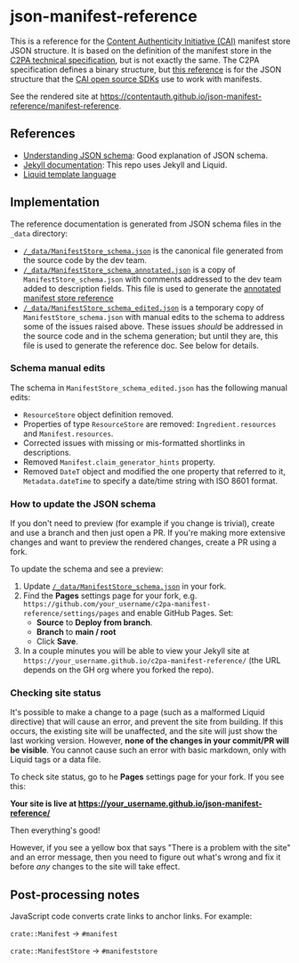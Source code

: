 # json-manifest-reference

This is a reference for the [Content Authenticity Initiative (CAI)](https://contentauthenticity.org/) manifest store JSON structure.  It is based on the definition of the manifest store in the [C2PA technical specification](https://c2pa.org/specifications/specifications/1.3/specs/C2PA_Specification.html), but is not exactly the same.  The C2PA specification defines a binary structure, but [this reference](reference) is for the JSON structure that the [CAI open source SDKs](https://opensource.contentauthenticity.org/docs/introduction) use to work with manifests.

See the rendered site at <https://contentauth.github.io/json-manifest-reference/manifest-reference>.

## References

- [Understanding JSON schema](https://json-schema.org/understanding-json-schema/index.html): Good explanation of JSON schema.
- [Jekyll documentation](https://jekyllrb.com/docs/): This repo uses Jekyll and Liquid.
- [Liquid template language](https://shopify.github.io/liquid/)


## Implementation

The reference documentation is generated from JSON schema files in the `_data` directory:
- [`/_data/ManifestStore_schema.json`](./_data/ManifestStore_schema.json) is the canonical file generated from the source code by the dev team.
- [`/_data/ManifestStore_schema_annotated.json`](./_data/ManifestStore_schema_annotated.json) is a copy of `ManifestStore_schema.json` with comments addressed to the dev team added to description fields.  This file is used to generate the [annotated manifest store reference](https://contentauth.github.io/json-manifest-reference/annotated-manifest-reference) 
- [`/_data/ManifestStore_schema_edited.json`](./_data/ManifestStore_schema_edited.json) is a temporary copy of `ManifestStore_schema.json` with manual edits to the schema to address some of the issues raised above.  These issues _should_ be addressed in the source code and in the schema generation; but until they are, this file is used to generate the reference doc.  See below for details.

### Schema manual edits

The schema in `ManifestStore_schema_edited.json` has the following manual edits:
- `ResourceStore` object definition removed.
- Properties of type `ResourceStore` are removed: `Ingredient.resources` and `Manifest.resources`.
- Corrected issues with missing or mis-formatted shortlinks in descriptions.
- Removed `Manifest.claim_generator_hints` property.
- Removed `DateT` object and modified the one property that referred to it, `Metadata.dateTime` to specify a date/time string with ISO 8601 format.


### How to update the JSON schema

If you don't need to preview (for example if you change is trivial), create and use a branch and then just open a PR.
If you're making more extensive changes and want to preview the rendered changes, create a PR using a fork.  

To update the schema and see a preview:

1. Update [`/_data/ManifestStore_schema.json`](./_data/ManifestStore_schema.json) in your fork.
2. Find the **Pages** settings page for your fork, e.g. `https://github.com/your_username/c2pa-manifest-reference/settings/pages` and enable GitHub Pages.  Set:
    - **Source** to **Deploy from branch**.
    - **Branch** to **main / root**
    - Click **Save**.
3. In a couple minutes you will be able to view your Jekyll site at `https://your_username.github.io/c2pa-manifest-reference/` (the URL depends on the GH org where you forked the repo).

### Checking site status

It's possible to make a change to a page (such as a malformed Liquid directive) that will cause an error, and prevent the site from building.  If this occurs, the existing site will be unaffected, and the site will just show the last working version. However, **none of the changes in your commit/PR will be visible**.  You cannot cause such an error with basic markdown, only with Liquid tags or a data file.

To check site status, go to he **Pages** settings page for your fork. If you see this:

**Your site is live at https://your_username.github.io/json-manifest-reference/**

Then everything's good!

However, if you see a yellow box that says "There is a problem with the site" and an error message, then you need to figure out what's wrong and fix it before _any_ changes to the site will take effect.


## Post-processing notes

JavaScript code converts crate links to anchor links.  For example:

`crate::Manifest` -> `#manifest`

`crate::ManifestStore` -> `#manifeststore`





